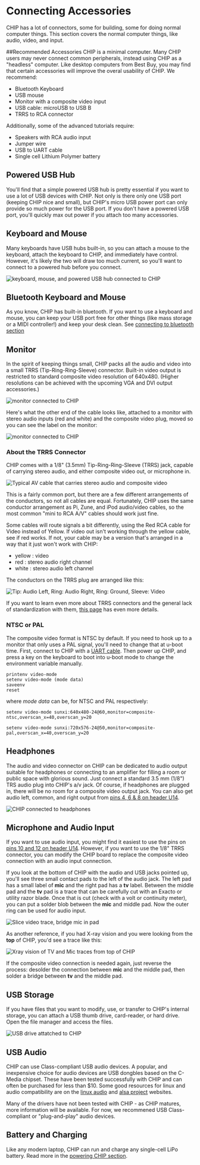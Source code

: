 # Connecting Accessories
CHIP has a lot of connectors, some for building, some for doing normal computer things. This section covers the normal computer things, like audio, video, and input.

##Recommended Accessories
CHIP is a minimal computer. Many CHIP users may never connect common peripherals, instead using CHIP as a "headless" computer. 
Like desktop computers from Best Buy, you may find that certain accessories will improve the overal usability of CHIP. We recommend:

  * Bluetooth Keyboard
  * USB mouse
  * Monitor with a composite video input
  * USB cable: microUSB to USB B
  * TRRS to RCA connector
  
Additionally, some of the advanced tutorials require:

  * Speakers with RCA audio input
  * Jumper wire
  * USB to UART cable
  * Single cell Lithium Polymer battery
  
## Powered USB Hub
You'll find that a simple powered USB hub is pretty essential if you want to use a lot of USB devices with CHIP. Not only is there only one USB port (keeping CHIP nice and small), but CHIP's micro USB power port can only provide so much power for the USB port. If you don't have a powered USB port, you'll quickly max out power if you attach too many accessories. 

## Keyboard and Mouse
Many keyboards have USB hubs built-in, so you can attach a mouse to the keyboard, attach the keyboard to CHIP, and immediately have control. However, it's likely the two will draw too much current, so you'll want to connect to a powered hub before you connect.

![keyboard, mouse, and powered USB hub connected to CHIP](images/chip_usbconnections.jpg)

## Bluetooth Keyboard and Mouse
As you know, CHIP has built-in bluetooth. If you want to use a keyboard and mouse, you can keep your USB port free for other things (like mass storage or a MIDI controller!) and keep your desk clean. See [connecting to bluetooth section](#bluetooth)

## Monitor
In the spirit of keeping things small, CHIP packs all the audio and video into a small TRRS (Tip-Ring-Ring-Sleeve) connector. Built-in video output is restricted to standard composite video resolution of 640x480. (Higher resolutions can be achieved with the upcoming VGA and DVI output accessories.)

![monitor connected to CHIP](images/chip_withmonitor.jpg)

Here's what the other end of the cable looks like, attached to a monitor with stereo audio inputs (red and white) and the composite video plug, moved so you can see the label on the monitor:

![monitor connected to CHIP](images/chip_withmonitor_cnxn.jpg)

### About the TRRS Connector
CHIP comes with a 1/8" (3.5mm) Tip-Ring-Ring-Sleeve (TRRS) jack, capable of carrying stereo audio, and either composite video out, or microphone in.

![Typical AV cable that carries stereo audio and composite video](images/avcable.jpg)

This is a fairly common port, but there are a few different arrangements of the conductors, so not all cables are equal.  Fortunately, CHIP uses the same conductor arrangement as Pi, Zune, and iPod audio/video cables, so the most common "mini to RCA A/V" cables should work just fine.

Some cables will route signals a bit differently, using the Red RCA cable for Video instead of Yellow.  If video out isn't working through the yellow cable, see if red works.  If not, your cable may be a version that's arranged in a way that it just won't work with CHIP:

  * yellow : video
  * red : stereo audio right channel
  * white : stereo audio left channel

The conductors on the TRRS plug are arranged like this:

![Tip: Audio Left, Ring: Audio Right, Ring: Ground, Sleeve: Video](images/trrs_annotated.jpg)

If you want to learn even more about TRRS connectors and the general lack of standardization with them, [this page](http://wiki.robotz.com/index.php/TRRS_Phono_Plug) has even more details.

### NTSC or PAL
The composite video format is NTSC by default. If you need to hook up to a monitor that only uses a PAL signal, you'll need to change that at u-boot time.
First, connect to CHIP with a [UART cable](#usb-to-uart-serial-connection).
Then power up CHIP, and press a key on the keyboard to boot into u-boot mode to change the environment variable manually.

```shell
printenv video-mode
setenv video-mode (mode data)
saveenv
reset
```
where *mode data* can be, for NTSC and PAL respectively:

```shell
setenv video-mode sunxi:640x480-24@60,monitor=composite-ntsc,overscan_x=40,overscan_y=20

setenv video-mode sunxi:720x576-24@50,monitor=composite-pal,overscan_x=40,overscan_y=20

```

## Headphones
The audio and video connector on CHIP can be dedicated to audio output suitable for headphones or connecting to an amplifier for filling a room or public space with glorious sound. 
Just connect a standard 3.5 mm (1/8") TRS audio plug into CHIP's a/v jack. Of course, if headphones are plugged in, there will be no room for a composite video output jack. You can also get audio left, common, and right output from [pins 4, 6 & 8 on header U14](#pin-headers).

![CHIP connected to headphones](images/chip_withaudio.jpg)

## Microphone and Audio Input
If you want to use audio input, you might find it easiest to use the pins on [pins 10 and 12 on header U14](#pin-headers). However, if you want to use the 1/8" TRRS connector, you can modify the CHIP board to replace the composite video connection with an audio input connection. 

If you look at the bottom of CHIP with the audio and USB jacks pointed up, you'll see three small contact pads to the left of the audio jack. The left pad has a small label of **mic** and the right pad has a **tv** label. Between the middle pad and the **tv** pad is a trace that can be carefully cut with an Exacto or utility razor blade. Once that is cut (check with a volt or continuity meter), you can put a solder blob between the **mic** and middle pad. Now the outer ring can be used for audio input.

![Slice video trace, bridge mic in pad](images/chip_audioinbridge.jpg)

As another reference, if you had X-ray vision and you were looking from the **top** of CHIP, you'd see a trace like this:

![Xray vision of TV and Mic traces from top of CHIP](images/chip_tvmonxray.jpg)

If the composite video connection is needed again, just reverse the process: desolder the connection between **mic** and the middle pad, then solder a bridge between **tv** and the middle pad.

## USB Storage
If you have files that you want to modify, use, or transfer to CHIP's internal storage, you can attach a USB thumb drive, card-reader, or hard drive. Open the file manager and access the files.

![USB drive attatched to CHIP](images/chip_usbstorage.jpg)

## USB Audio
CHIP can use Class-compliant USB audio devices. A popular, and inexpensive choice for audio devices are USB dongbles based on the C-Media chipset. These have been tested successfully with CHIP and can often be purchased for less than $10. Some good resources for linux and audio compatibility are on the [linux audio](http://wiki.linuxaudio.org/wiki/hardware_matrix) and [alsa project](http://www.alsa-project.org/main/index.php/Matrix:Main) websites.


Many of the drivers have not been tested with CHIP - as CHIP matures, more information will be available. For now, we recommened USB Class-compliant or "plug-and-play" audio devices.

## Battery and Charging
Like any modern laptop, CHIP can run and charge any single-cell LiPo battery. Read more in the [powering CHIP section](#power-up).
